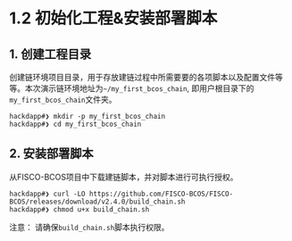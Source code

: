 # 1.2 初始化工程&安装部署脚本

## 1. 创建工程目录

创建链环境项目目录，用于存放建链过程中所需要要的各项脚本以及配置文件等等。本次演示链环境地址为`~/my_first_bcos_chain`, 即用户根目录下的`my_first_bcos_chain`文件夹。

```
hackdapp#❯ mkdir -p my_first_bcos_chain
hackdapp#❯ cd my_first_bcos_chain
```

## 2. 安装部署脚本

从FISCO-BCOS项目中下载建链脚本，并对脚本进行可执行授权。

```
hackdapp#❯ curl -LO https://github.com/FISCO-BCOS/FISCO-BCOS/releases/download/v2.4.0/build_chain.sh
hackdapp#❯ chmod u+x build_chain.sh
```

注意： 请确保`build_chain.sh`脚本执行权限。
